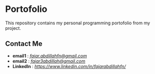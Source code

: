 # Portofolio

This repository contains my personal programming portofolio from my project.

## Contact Me
- **email1**   : *fajar.abdillahfn@gmail.com*
- **email2**   : *fajar3abdillah@gmail.com*
- **LinkedIn** : *https://www.linkedin.com/in/fajarabdillahfn/*
